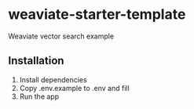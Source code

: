 # weaviate-starter-template

Weaviate vector search example


## Installation

1. Install dependencies
2. Copy .env.example to .env and fill
3. Run the app
